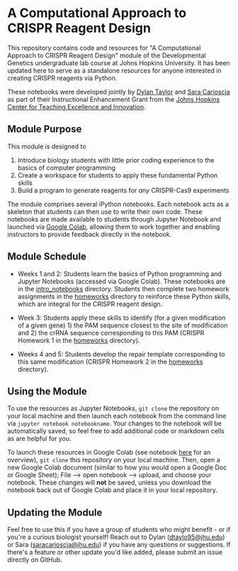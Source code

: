# A Computational Approach to CRISPR Reagent Design

This repository contains code and resources for "A Computational Approach to CRISPR Reagent Design" module of the Developmental Genetics undergraduate lab course at Johns Hopkins University. It has been updated here to serve as a standalone resources for anyone interested in creating CRISPR reagents via Python.

These notebooks were developed jointly by [Dylan Taylor](https://dtaylo95.github.io/) and [Sara Carioscia](https://scarioscia.github.io/) as part of their Instructional Enhancement Grant from the [Johns Hopkins Center for Teaching Excellence and Innovation](https://ctei.jhu.edu/programs-and-services/instructional-enhancement-grant-program).

## Module Purpose

This module is designed to 
1) Introduce biology students with little prior coding experience to the basics of computer programming  
2) Create a workspace for students to apply these fundamental Python skills 
3) Build a program to generate reagents for *any* CRISPR-Cas9 experiments

The module comprises several iPython notebooks. Each notebook acts as a skeleton that students can then use to write their own code. These notebooks are made available  to students through Jupyter Notebook and launched via [Google Colab](https://drive.google.com/drive/folders/1MUERIV1NhmkFKbnEgbE7ZV5-zk78uVJc?usp=sharing), allowing them to work together and enabling instructors to provide feedback directly in the notebook.

## Module Schedule 

* Weeks 1 and 2: Students learn the basics of Python programming and Jupyter Notebooks (accessed via Google Colab). These notebooks are in the [intro_notebooks](https://github.com/dtaylo95/A-Computational-Approach-to-CRISPR-Reagent-Design/tree/main/intro_notebooks) directory. Students then complete two homework assignments in the [homeworks](https://github.com/dtaylo95/A-Computational-Approach-to-CRISPR-Reagent-Design/tree/main/homeworks) directory to reinforce these Python skills, which are integral for the CRISPR reagent design.

* Week 3: Students apply these skills to identify (for a given modification of a given gene) 1) the PAM sequence closest to the site of modification and 2) the crRNA sequence corresponding to this PAM (CRISPR Homework 1 in the [homeworks](https://github.com/dtaylo95/A-Computational-Approach-to-CRISPR-Reagent-Design/tree/main/homeworks) directory).

* Weeks 4 and 5: Students develop the repair template corresponding to this same modification (CRISPR Homework 2 in the [homeworks](https://github.com/dtaylo95/A-Computational-Approach-to-CRISPR-Reagent-Design/tree/main/homeworks) directory).

## Using the Module 

To use the resources as Jupyter Notebooks, `git clone` the repository on your local machine and then launch each notebook from the command line via `jupyter notebook notebookname`. Your changes to the notebook will be automatically saved, so feel free to add additional code or markdown cells as are helpful for you. 

To launch these resources in Google Colab (see notebook [here](https://github.com/dtaylo95/A-Computational-Approach-to-CRISPR-Reagent-Design/blob/crispr-nbs/intro_notebooks/How_to_Use_Google_Colab.ipynb) for an overview), `git clone` this repository on your local machine. Then, open a new Google Colab document (similar to how you would open a Google Doc or Google Sheet); File --> open notebook --> upload, and choose your notebook. These changes will **not** be saved, unless you download the notebook back out of Google Colab and place it in your local repository.

## Updating the Module  

Feel free to use this if you have a group of students who might benefit - or if you're a curious biologist yourself! Reach out to Dylan (dtaylo95@jhu.edu) or Sara (saracarioscia@jhu.edu) if you have any questions or suggestions. If there's a feature or other update you'd like added, please submit an issue directly on GitHub. 
